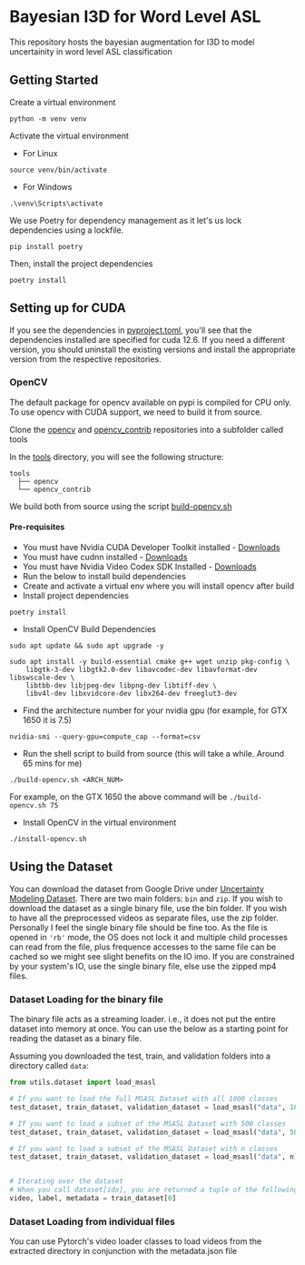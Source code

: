 # Bayesian I3D for Word Level ASL

This repository hosts the bayesian augmentation for I3D to model uncertainity in word level ASL classification

## Getting Started

Create a virtual environment
```shell
python -m venv venv
```

Activate the virtual environment
- For Linux
```shell
source venv/bin/activate
```

- For Windows
```shell
.\venv\Scripts\activate
```

We use Poetry for dependency management as it let's us lock dependencies using a lockfile.
```shell
pip install poetry
```

Then, install the project dependencies
```shell
poetry install
```


## Setting up for CUDA
If you see the dependencies in [pyproject.toml](./pyproject.toml), you'll see that the dependencies installed are specified for cuda 12.6. If you need a different version, you should uninstall the existing versions and install the appropriate version from the respective repositories.

### OpenCV
The default package for opencv available on pypi is compiled for CPU only. To use opencv with CUDA support, we need to build it from source.

Clone the [opencv](https://github.com/opencv/opencv) and [opencv_contrib](https://github.com/opencv/opencv_contrib) repositories into a subfolder called tools

In the [tools](./tools/) directory, you will see the following structure:
```
tools
  ├── opencv
  └── opencv_contrib
```

We build both from source using the script [build-opencv.sh](./build-opencv.sh)

#### Pre-requisites
- You must have Nvidia CUDA Developer Toolkit installed - [Downloads](https://developer.nvidia.com/cuda-downloads)
- You must have cudnn installed - [Downloads](https://developer.nvidia.com/cudnn)
- You must have Nvidia Video Codex SDK Installed - [Downloads](https://developer.nvidia.com/video-codec-sdk)
- Run the below to install build dependencies
- Create and activate a virtual env where you will install opencv after build
- Install project dependencies
```shell
poetry install
``` 
- Install OpenCV Build Dependencies
```shell
sudo apt update && sudo apt upgrade -y
```
```shell
sudo apt install -y build-essential cmake g++ wget unzip pkg-config \
    libgtk-3-dev libgtk2.0-dev libavcodec-dev libavformat-dev libswscale-dev \
    libtbb-dev libjpeg-dev libpng-dev libtiff-dev \
    libv4l-dev libxvidcore-dev libx264-dev freeglut3-dev
```
- Find the architecture number for your nvidia gpu (for example, for GTX 1650 it is 7.5)
```shell
nvidia-smi --query-gpu=compute_cap --format=csv
```

- Run the shell script to build from source (this will take a while. Around 65 mins for me)
```shell
./build-opencv.sh <ARCH_NUM>
```
For example, on the GTX 1650 the above command will be `./build-opencv.sh 75`

- Install OpenCV in the virtual environment
```shell
./install-opencv.sh
```


## Using the Dataset

You can download the dataset from Google Drive under [Uncertainty Modeling Dataset](https://drive.google.com/drive/u/0/folders/1mzAql9-bdX59mUN7_TDTzLQ8Sb68ELqi).
There are two main folders: `bin` and `zip`. If you wish to download the dataset as a single binary file, use the bin folder. If you wish to have all the preprocessed videos as separate files, use the zip folder. Personally I feel the single binary file should be fine too. As the file is opened in `'rb'` mode, the OS does not lock it and multiple child processes can read from the file, plus frequence accesses to the same file can be cached so we might see slight benefits on the IO imo. If you are constrained by your system's IO, use the single binary file, else use the zipped mp4 files.

### Dataset Loading for the binary file

The binary file acts as a streaming loader. i.e., it does not put the entire dataset into memory at once. You can use the below as a starting point for reading the dataset as a binary file.

Assuming you downloaded the test, train, and validation folders into a directory called `data`:

```python
from utils.dataset import load_msasl

# If you want to load the full MSASL Dataset with all 1000 classes
test_dataset, train_dataset, validation_dataset = load_msasl("data", 1000)

# If you want to load a subset of the MSASL Dataset with 500 classes
test_dataset, train_dataset, validation_dataset = load_msasl("data", 500)

# If you want to load a subset of the MSASL Dataset with n classes
test_dataset, train_dataset, validation_dataset = load_msasl("data", n)


# Iterating over the dataset
# When you call dataset[idx], you are returned a tuple of the following format (video_tensor: Tensor, label: int, metadata: dict)
video, label, metadata = train_dataset[0]
```

### Dataset Loading from individual files

You can use Pytorch's video loader classes to load videos from the extracted directory in conjunction with the metadata.json file